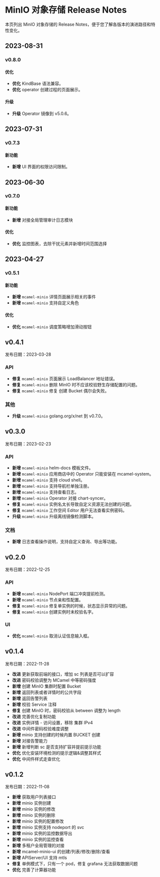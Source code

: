 # MinIO 对象存储 Release Notes

本页列出 MinIO 对象存储的 Release Notes，便于您了解各版本的演进路径和特性变化。

## 2023-08-31

### v0.8.0

#### 优化

- **优化** KindBase 语法兼容。
- **优化** operator 创建过程的页面展示。

#### 升级

- **升级** Operator 镜像到 v5.0.6。

## 2023-07-31

### v0.7.3

#### 新功能

- **新增** UI 界面的权限访问限制。

## 2023-06-30

### v0.7.0

#### 新功能

- **新增** 对接全局管理审计日志模块

#### 优化

- **优化** 监控图表，去除干扰元素并新增时间范围选择

## 2023-04-27

### v0.5.1

#### 新功能

- **新增** `mcamel-minio` 详情页面展示相关的事件
- **新增** `mcamel-minio` 支持自定义角色

#### 优化

- **优化** `mcamel-minio` 调度策略增加滑动按钮

## v0.4.1

发布日期：2023-03-28

### API

- **修复** `mcamel-minio` 页面展示 LoadBalancer 地址错误。
- **修复** `mcamel-minio` 删除 MinIO 时不应该校验野生存储配置的问题。
- **修复** `mcamel-minio` 修复 创建 Bucket 偶尔会失败。

### 其他

- **升级** `mcamel-minio` golang.org/x/net 到 v0.7.0。

## v0.3.0

发布日期：2023-02-23

### API

- **新增** `mcamel-minio` helm-docs 模板文件。
- **新增** `mcamel-minio` 应用商店中的 Operator 只能安装在 mcamel-system。
- **新增** `mcamel-minio` 支持 cloud shell。
- **新增** `mcamel-minio` 支持导航栏单独注册。
- **新增** `mcamel-minio` 支持查看日志。
- **新增** `mcamel-minio` Operator 对接 chart-syncer。
- **修复** `mcamel-minio` 实例名太长导致自定义资源无法创建的问题。
- **修复** `mcamel-minio` 工作空间 Editor 用户无法查看实例密码。
- **升级** `mcamel-minio` 升级离线镜像检测脚本。  

### 文档

- **新增** 日志查看操作说明，支持自定义查询、导出等功能。

## v0.2.0

发布日期：2022-12-25

### API

- **新增** `mcamel-minio` NodePort 端口冲突提前检测。
- **新增** `mcamel-minio` 节点亲和性配置。
- **修复** `mcamel-minio` 修复单实例的时候，状态显示异常的问题。
- **修复** `mcamel-minio` 创建实例时未校验名字。

### UI

- **优化** `mcamel-minio` 取消认证信息输入框。

## v0.1.4

发布日期：2022-11-28

- **改进** 更新获取前端的接口，增加 sc 列表是否可以扩容
- **改进** 密码校验调整为 MCamel 中等密码强度
- **新增** 创建 MinIO 集群时配置 Bucket
- **新增** 返回列表或者详情时的公共字段
- **新增** 返回告警列表
- **新增** 校验 Service 注释
- **修复** 创建 MinIO 时，密码校验从 between 调整为 length
- **改进** 完善优化复制功能
- **改进** 实例详情 - 访问设置，移除 集群 IPv4
- **改进** 中间件密码校验难度调整
- **新增** minio 支持创建的时候内置 BUCKET 创建
- **新增** 对接告警能力
- **新增** 新增判断 sc 是否支持扩容并提前提示功能
- **优化** 优化安装环境检测的提示逻辑&调整其样式
- **优化** 中间件样式走查优化

## v0.1.2

发布日期：2022-11-08

- **新增** 获取用户列表接口
- **新增** minio 实例创建
- **新增** minio 实例的修改
- **新增** minio 实例的删除
- **新增** minio 实例的配置修改
- **新增** minio 实例支持 nodeport 的 svc
- **新增** minio 实例的监控数据导出
- **新增** minio 实例的监控查看
- **新增** 多租户全局管理的对接
- **新增** mcamel-minio-ui 的创建/列表/修改/删除/查看
- **新增** APIServer/UI 支持 mtls
- **修复** 单例模式下，只有一个 pod，修复 grafana 无法获取数据问题
- **优化** 完善了计算器功能
